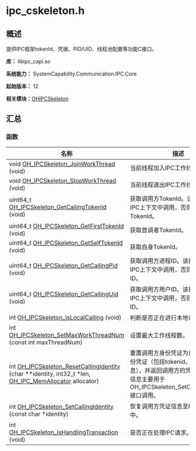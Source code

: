 # ipc_cskeleton.h
<!--Kit: IPC Kit-->
<!--Subsystem: Communication-->
<!--Owner: @xdx19211@luodonghui0157-->
<!--Designer: @zhaopeng_gitee-->
<!--Tester: @maxiaorong-->
<!--Adviser: @zhang_yixin13-->

## 概述

提供IPC框架tokenId、凭据、PID/UID、线程池配置等功能C接口。

**库：** libipc_capi.so

**系统能力：** SystemCapability.Communication.IPC.Core

**起始版本：** 12

**相关模块：**[OHIPCSkeleton](_o_h_i_p_c_skeleton.md)


## 汇总


### 函数

| 名称 | 描述 | 
| -------- | -------- |
| void [OH_IPCSkeleton_JoinWorkThread](_o_h_i_p_c_skeleton.md#oh_ipcskeleton_joinworkthread) (void) | 当前线程加入IPC工作线程池。 | 
| void [OH_IPCSkeleton_StopWorkThread](_o_h_i_p_c_skeleton.md#oh_ipcskeleton_stopworkthread) (void) | 当前线程退出IPC工作线程池。 | 
| uint64_t [OH_IPCSkeleton_GetCallingTokenId](_o_h_i_p_c_skeleton.md#oh_ipcskeleton_getcallingtokenid) (void) | 获取调用方TokenId。该接口需要在IPC上下文中调用，否则返回自身TokenId。 | 
| uint64_t [OH_IPCSkeleton_GetFirstTokenId](_o_h_i_p_c_skeleton.md#oh_ipcskeleton_getfirsttokenid) (void) | 获取首调者TokenId。 | 
| uint64_t [OH_IPCSkeleton_GetSelfTokenId](_o_h_i_p_c_skeleton.md#oh_ipcskeleton_getselftokenid) (void) | 获取自身TokenId。 | 
| uint64_t [OH_IPCSkeleton_GetCallingPid](_o_h_i_p_c_skeleton.md#oh_ipcskeleton_getcallingpid) (void) | 获取调用方进程ID。该接口需要在IPC上下文中调用，否则返当前进程ID。 | 
| uint64_t [OH_IPCSkeleton_GetCallingUid](_o_h_i_p_c_skeleton.md#oh_ipcskeleton_getcallinguid) (void) | 获取调用方用户ID。该接口需要在IPC上下文中调用，否则返当前用户ID。 | 
| int [OH_IPCSkeleton_IsLocalCalling](_o_h_i_p_c_skeleton.md#oh_ipcskeleton_islocalcalling) (void) | 判断是否正在进行本地调用。 | 
| int [OH_IPCSkeleton_SetMaxWorkThreadNum](_o_h_i_p_c_skeleton.md#oh_ipcskeleton_setmaxworkthreadnum) (const int maxThreadNum) | 设置最大工作线程数。 | 
| int [OH_IPCSkeleton_ResetCallingIdentity](_o_h_i_p_c_skeleton.md#oh_ipcskeleton_resetcallingidentity) (char \*\*identity, int32_t \*len, [OH_IPC_MemAllocator](_o_h_i_p_c_parcel.md#oh_ipc_memallocator) allocator) | 重置调用方身份凭证为自身进程的身份凭证（包括tokenid、UID和PID信息），并返回调用方的凭证信息。 该信息主要用于OH_IPCSkeleton_SetCallingIdentity接口调用。 | 
| int [OH_IPCSkeleton_SetCallingIdentity](_o_h_i_p_c_skeleton.md#oh_ipcskeleton_setcallingidentity) (const char \*identity) | 恢复调用方凭证信息至IPC上下文中。 | 
| int [OH_IPCSkeleton_IsHandlingTransaction](_o_h_i_p_c_skeleton.md#oh_ipcskeleton_ishandlingtransaction) (void) | 是否正在处理IPC请求。 | 
